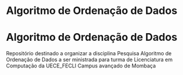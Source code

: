 # Algoritmo de Ordenação de Dados

# Algoritmo de Ordenação de Dados
Repositório destinado a organizar a disciplina Pesquisa Algoritmo de Ordenação de Dados a ser ministrada para turma de Licenciatura em Computação da UECE_FECLI Campus avançado de Mombaça
